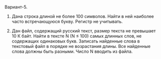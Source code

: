 Вариант-5. 
1.	Дана строка длиной не более 100 символов. Найти в ней наиболее часто встречающуюся букву. Регистр не учитывать.

2.	Дан файл, содержащий русский текст, размер текста не превышает 10 К байт. Найти в тексте N (N ≤ 100) самых длинных слов, не содержащих одинаковых букв. Записать найденные слова в текстовый файл в порядке не возрастания длины. Все найденные слова должны быть разными. Число N вводить из файла.
